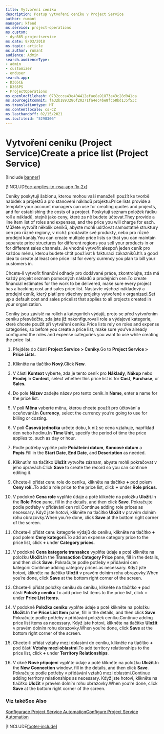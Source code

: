 ```yaml
---
title: Vytvoření ceníku
description: Postup vytvoření ceníku v Project Service
author: rumant
manager: kfend
ms.service: project-operations
ms.custom:
- dyn365-projectservice
ms.date: 8/03/2018
ms.topic: article
ms.author: rumant
audience: Admin
search.audienceType:
- admin
- customizer
- enduser
search.app:
- D365CE
- D365PS
- ProjectOperations
ms.openlocfilehash: 0732ccca43e404412efae8a91873e43c28d041ca
ms.sourcegitcommit: fa32b1893286f20271fa4ec4be8fc68bd135f53c
ms.translationtype: HT
ms.contentlocale: cs-CZ
ms.lasthandoff: 02/15/2021
ms.locfileid: "5290306"
---
```

# <a name="create-a-price-list-project-service"></a><span data-ttu-id="569e8-103">Vytvoření ceníku (Project Service)</span><span class="sxs-lookup"><span data-stu-id="569e8-103">Create a price list (Project Service)</span></span>

[!include [banner](../includes/psa-now-project-operations.md)]

[!INCLUDE[cc-applies-to-psa-app-1x-2x](../includes/cc-applies-to-psa-app-1x-2x.md)]

<span data-ttu-id="569e8-104">Ceníky poskytují šablonu, kterou mohou vaši manažeři použít ke tvorbě nabídek a projektů a pro stanovení nákladů projektu.</span><span class="sxs-lookup"><span data-stu-id="569e8-104">Price lists provide a template your account managers can use for creating quotes and projects, and for establishing the costs of a project.</span></span> <span data-ttu-id="569e8-105">Poskytují seznam položek řádku rolí a nákladů, stejně jako ceny, které za ně budete účtovat.</span><span class="sxs-lookup"><span data-stu-id="569e8-105">They provide a line item list of roles and expenses, and the price you will charge for each.</span></span> <span data-ttu-id="569e8-106">Můžete vytvořit několik ceníků, abyste mohli udržovat samostatné struktury cen pro různé regiony, v nichž prodáváte své produkty, nebo pro různé prodejní kanály.</span><span class="sxs-lookup"><span data-stu-id="569e8-106">You can create multiple price lists so that you can maintain separate price structures for different regions you sell your products in or for different sales channels.</span></span> <span data-ttu-id="569e8-107">Je vhodné vytvořit alespoň jeden ceník pro každou měnu, kterou budete chtít používat k fakturaci zákazníků.</span><span class="sxs-lookup"><span data-stu-id="569e8-107">It’s a good idea to create at least one price list for every currency you plan to bill your customers in.</span></span>  
  
<span data-ttu-id="569e8-108">Chcete-li vytvořit finanční odhady pro dodávané práce, zkontrolujte, zda má každý projekt seznam pomocných nákladů a prodejních cen.</span><span class="sxs-lookup"><span data-stu-id="569e8-108">To create financial estimates for the work to be delivered, make sure every project has a backing cost and sales price list.</span></span> <span data-ttu-id="569e8-109">Nastavte výchozí nákladový a prodejní ceník, který platí pro všechny projekty vytvořené v organizaci.</span><span class="sxs-lookup"><span data-stu-id="569e8-109">Set up a default cost and sales pricelist that applies to all projects created in your organization.</span></span>  
  
<span data-ttu-id="569e8-110">Ceníky jsou závislé na rolích a kategoriích výdajů, proto se před vytvořením ceníku přesvědčte, zda jste již nakonfigurovali role a výdajové kategorie, které chcete použít při vytváření ceníku.</span><span class="sxs-lookup"><span data-stu-id="569e8-110">Price lists rely on roles and expense categories, so before you create a price list, make sure you’ve already configured the roles and expense categories you want to use while creating the price list.</span></span>  
  
1.  <span data-ttu-id="569e8-111">Přejděte do části **Project Service > Ceníky**.</span><span class="sxs-lookup"><span data-stu-id="569e8-111">Go to **Project Service > Price Lists**.</span></span>  
  
2.  <span data-ttu-id="569e8-112">Klikněte na tlačítko **Nový**.</span><span class="sxs-lookup"><span data-stu-id="569e8-112">Click **New**.</span></span>  
  
3.  <span data-ttu-id="569e8-113">V části **Kontext** vyberte, zda je tento ceník pro **Náklady**, **Nákup** nebo **Prodej**.</span><span class="sxs-lookup"><span data-stu-id="569e8-113">In **Context**, select whether this price list is for **Cost**, **Purchase**, or **Sales**.</span></span>  
  
4.  <span data-ttu-id="569e8-114">Do pole **Název** zadejte název pro tento ceník.</span><span class="sxs-lookup"><span data-stu-id="569e8-114">In **Name**, enter a name for the price list.</span></span>  
  
5.  <span data-ttu-id="569e8-115">V poli **Měna** vyberte měnu, kterou chcete použít pro účtování a oceňování.</span><span class="sxs-lookup"><span data-stu-id="569e8-115">In **Currency**, select the currency you’re going to use for billing or costing.</span></span>  
  
6.  <span data-ttu-id="569e8-116">V poli **Časová jednotka** určete dobu, k níž se cena vztahuje, například den nebo hodinu.</span><span class="sxs-lookup"><span data-stu-id="569e8-116">In **Time Unit**, specify the period of time the price applies to, such as day or hour.</span></span>  
  
7.  <span data-ttu-id="569e8-117">Podle potřeby vyplňte pole  **Počáteční datum**, **Koncové datum** a **Popis**.</span><span class="sxs-lookup"><span data-stu-id="569e8-117">Fill in the **Start Date**, **End Date**, and **Description** as needed.</span></span>  
  
8.  <span data-ttu-id="569e8-118">Kliknutím na tlačítko **Uložit** vytvořte záznam, abyste mohli pokračovat v jeho úpravách.</span><span class="sxs-lookup"><span data-stu-id="569e8-118">Click **Save** to create the record so you can continue editing it.</span></span>  
  
9. <span data-ttu-id="569e8-119">Chcete-li přidat cenu role do ceníku, klikněte na tlačítko **+** pod polem **Ceny rolí.**.</span><span class="sxs-lookup"><span data-stu-id="569e8-119">To add a role price to the price list, click **+** under **Role prices**.</span></span>  
  
10. <span data-ttu-id="569e8-120">V podokně **Cena role** vyplňte údaje a poté klikněte na položku **Uložit**.</span><span class="sxs-lookup"><span data-stu-id="569e8-120">In the **Role Price** pane, fill in the details, and then click **Save**.</span></span> <span data-ttu-id="569e8-121">Pokračujte podle potřeby v přidávání cen rolí.</span><span class="sxs-lookup"><span data-stu-id="569e8-121">Continue adding role prices as necessary.</span></span> <span data-ttu-id="569e8-122">Když jste hotovi, klikněte na tlačítko **Uložit** v pravém dolním rohu obrazovky.</span><span class="sxs-lookup"><span data-stu-id="569e8-122">When you’re done, click **Save** at the bottom right corner of the screen.</span></span>  
  
11. <span data-ttu-id="569e8-123">Chcete-li přidat cenu kategorie výdajů do ceníku, klikněte na tlačítko **+** pod polem **Ceny kategorií**.</span><span class="sxs-lookup"><span data-stu-id="569e8-123">To add an expense category price to the price list, click **+** under **Category prices**.</span></span>  
  
12. <span data-ttu-id="569e8-124">V podokně **Cena kategorie transakce** vyplňte údaje a poté klikněte na položku **Uložit**.</span><span class="sxs-lookup"><span data-stu-id="569e8-124">In the **Transaction Category Price** pane, fill in the details, and then click **Save**.</span></span> <span data-ttu-id="569e8-125">Pokračujte podle potřeby v přidávání cen kategorií.</span><span class="sxs-lookup"><span data-stu-id="569e8-125">Continue adding category prices as necessary.</span></span> <span data-ttu-id="569e8-126">Když jste hotovi, klikněte na tlačítko **Uložit** v pravém dolním rohu obrazovky.</span><span class="sxs-lookup"><span data-stu-id="569e8-126">When you’re done, click **Save** at the bottom right corner of the screen.</span></span>  
  
13. <span data-ttu-id="569e8-127">Chcete-li přidat položky ceníku do ceníku, klikněte na tlačítko **+** pod částí **Položky ceníku**.</span><span class="sxs-lookup"><span data-stu-id="569e8-127">To add price list items to the price list, click **+** under **Price List Items**.</span></span>  
  
14. <span data-ttu-id="569e8-128">V podokně **Položka ceníku** vyplňte údaje a poté klikněte na položku **Uložit**.</span><span class="sxs-lookup"><span data-stu-id="569e8-128">In the **Price List Item** pane, fill in the details, and then click **Save**.</span></span> <span data-ttu-id="569e8-129">Pokračujte podle potřeby v přidávání položek ceníku.</span><span class="sxs-lookup"><span data-stu-id="569e8-129">Continue adding price list items as necessary.</span></span> <span data-ttu-id="569e8-130">Když jste hotovi, klikněte na tlačítko **Uložit** v pravém dolním rohu obrazovky.</span><span class="sxs-lookup"><span data-stu-id="569e8-130">When you’re done, click **Save** at the bottom right corner of the screen.</span></span>  
  
15. <span data-ttu-id="569e8-131">Chcete-li přidat vztahy mezi oblastmi do ceníku, klikněte na tlačítko **+** pod částí **Vztahy mezi oblastmi**.</span><span class="sxs-lookup"><span data-stu-id="569e8-131">To add territory relationships to the price list, click **+** under **Territory Relationships**.</span></span>  
  
16. <span data-ttu-id="569e8-132">V okně **Nové připojení** vyplňte údaje a poté klikněte na položku **Uložit**.</span><span class="sxs-lookup"><span data-stu-id="569e8-132">In the **New Connection** window, fill in the details, and then click **Save**.</span></span> <span data-ttu-id="569e8-133">Pokračujte podle potřeby v přidávání vztahů mezi oblastmi.</span><span class="sxs-lookup"><span data-stu-id="569e8-133">Continue adding territory relationships as necessary.</span></span> <span data-ttu-id="569e8-134">Když jste hotovi, klikněte na tlačítko **Uložit** v pravém dolním rohu obrazovky.</span><span class="sxs-lookup"><span data-stu-id="569e8-134">When you’re done, click **Save** at the bottom right corner of the screen.</span></span>  
  
### <a name="see-also"></a><span data-ttu-id="569e8-135">Viz také</span><span class="sxs-lookup"><span data-stu-id="569e8-135">See Also</span></span>  
 [<span data-ttu-id="569e8-136">Konfigurace Project Service Automation</span><span class="sxs-lookup"><span data-stu-id="569e8-136">Configure Project Service Automation</span></span>](../psa/configure.md)


[!INCLUDE[footer-include](../includes/footer-banner.md)]